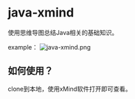 # java-xmind

使用思维导图总结Java相关的基础知识。

example：
![java-xmind.png](http://img.revealing.cn/java-xmind.png)

## 如何使用？
clone到本地，使用xMind软件打开即可查看。
